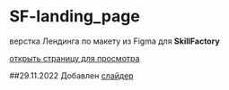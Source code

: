 # SF-landing_page
верстка Лендинга по макету из Figma для <strong>SkillFactory</strong>

<a href="https://vaycheslav2020.github.io/SF-landing_page/" target="_blank">открыть страницу для просмотра</a>

##29.11.2022 
Добавлен <a href="https://github.com/Vaycheslav2020/SF__slider-js" target="_blank">слайдер</a>

